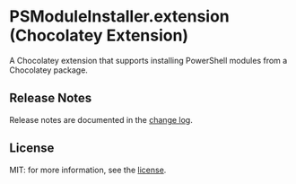 PSModuleInstaller.extension (Chocolatey Extension)
==================================================

A Chocolatey extension that supports installing PowerShell modules from a Chocolatey package.

## Release Notes

Release notes are documented in the [change log](ChangeLog.md).

## License

MIT: for more information, see the [license](license.txt).
